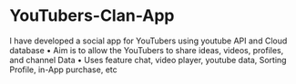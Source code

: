 # YouTubers-Clan-App
I have developed a social app for YouTubers using youtube API and Cloud database  • Aim is to allow the YouTubers to share ideas, videos, profiles, and channel Data  • Uses feature chat, video player, youtube data, Sorting Profile, in-App purchase, etc
